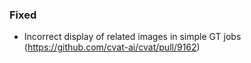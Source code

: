 ### Fixed

- Incorrect display of related images in simple GT jobs
  (<https://github.com/cvat-ai/cvat/pull/9162>)
